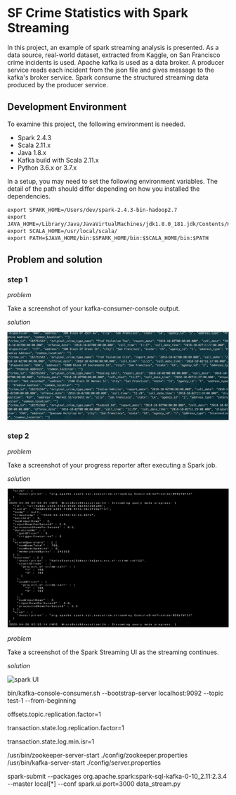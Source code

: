 # SF Crime Statistics with Spark Streaming

In this project, an example of spark streaming analysis is presented.
As a data source, real-world dataset, extracted from Kaggle, on San Francisco crime incidents is used.
Apache kafka is used as a data broker. 
A producer service reads each incident from the json file and gives message to the kafka's broker service.
Spark consume the structured streaming data produced by the producer service.

## Development Environment

To examine this project, the following environment is needed.

- Spark 2.4.3
- Scala 2.11.x
- Java 1.8.x
- Kafka build with Scala 2.11.x
- Python 3.6.x or 3.7.x

In a setup, you may need to set the following environment variables.
The detail of the path should differ depending on how you installed the dependencies.

```
export SPARK_HOME=/Users/dev/spark-2.4.3-bin-hadoop2.7
export JAVA_HOME=/Library/Java/JavaVirtualMachines/jdk1.8.0_181.jdk/Contents/Home
export SCALA_HOME=/usr/local/scala/
export PATH=$JAVA_HOME/bin:$SPARK_HOME/bin:$SCALA_HOME/bin:$PATH
```


## Problem and solution

### step 1

*problem*

Take a screenshot of your kafka-consumer-console output. 

*solution*

![kafka-consumer-console output](./screenshot/step1.png)

### step 2

*problem*

Take a screenshot of your progress reporter after executing a Spark job.

*solution*

![progress reporter](./screenshot/step2-report.png)

*problem*

Take a screenshot of the Spark Streaming UI as the streaming continues. 

*solution*

![spark UI](./screenshot/step2-step2-sparkUI.png)


bin/kafka-console-consumer.sh --bootstrap-server localhost:9092 --topic test-1 --from-beginning


offsets.topic.replication.factor=1
 
transaction.state.log.replication.factor=1

transaction.state.log.min.isr=1



/usr/bin/zookeeper-server-start ./config/zookeeper.properties
/usr/bin/kafka-server-start ./config/server.properties

spark-submit --packages org.apache.spark:spark-sql-kafka-0-10_2.11:2.3.4 --master local[*] --conf spark.ui.port=3000 data_stream.py